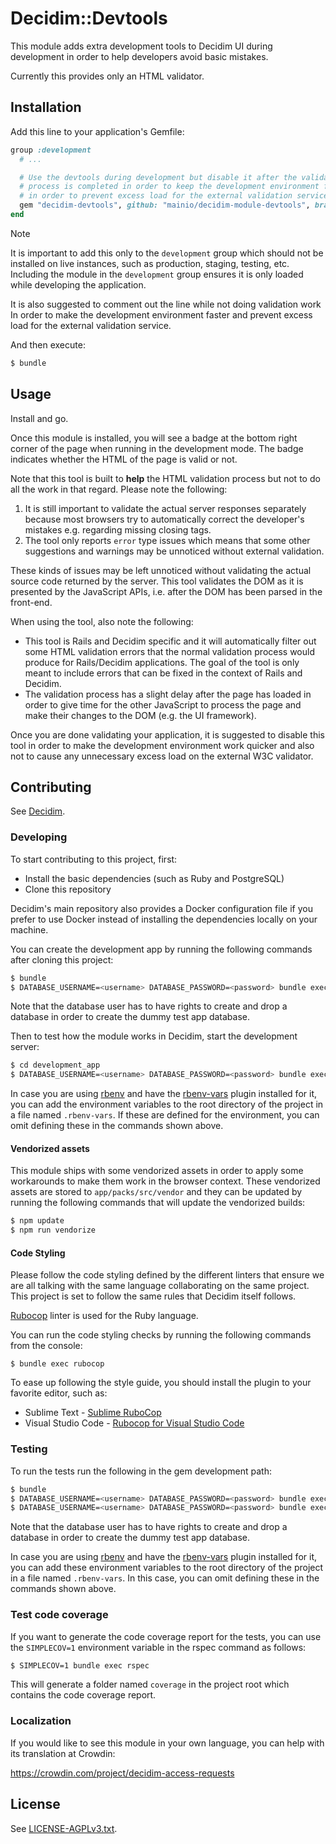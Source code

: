 # Decidim::Devtools

This module adds extra development tools to Decidim UI during development in
order to help developers avoid basic mistakes.

Currently this provides only an HTML validator.

## Installation

Add this line to your application's Gemfile:

```ruby
group :development
  # ...

  # Use the devtools during development but disable it after the validation
  # process is completed in order to keep the development environment faster and
  # in order to prevent excess load for the external validation service.
  gem "decidim-devtools", github: "mainio/decidim-module-devtools", branch: "main" # Comment out this line after the validation process is completed.
end
```

> [!NOTE]
> It is important to add this only to the `development` group which should not
> be installed on live instances, such as production, staging, testing, etc.
> Including the module in the `development` group ensures it is only loaded
> while developing the application.
>
> It is also suggested to comment out the line while not doing validation work
> In order to make the development environment faster and prevent excess load
> for the external validation service.

And then execute:

```bash
$ bundle
```

## Usage

Install and go.

Once this module is installed, you will see a badge at the bottom right corner
of the page when running in the development mode. The badge indicates whether
the HTML of the page is valid or not.

Note that this tool is built to **help** the HTML validation process but not to
do all the work in that regard. Please note the following:

1. It is still important to validate the actual server responses separately
   because most browsers try to automatically correct the developer's mistakes
   e.g. regarding missing closing tags.
2. The tool only reports `error` type issues which means that some other
   suggestions and warnings may be unnoticed without external validation.

These kinds of issues may be left unnoticed without validating the actual source
code returned by the server. This tool validates the DOM as it is presented by
the JavaScript APIs, i.e. after the DOM has been parsed in the front-end.

When using the tool, also note the following:

- This tool is Rails and Decidim specific and it will automatically filter out
  some HTML validation errors that the normal validation process would produce
  for Rails/Decidim applications. The goal of the tool is only meant to
  include errors that can be fixed in the context of Rails and Decidim.
- The validation process has a slight delay after the page has loaded in order
  to give time for the other JavaScript to process the page and make their
  changes to the DOM (e.g. the UI framework).

Once you are done validating your application, it is suggested to disable this
tool in order to make the development environment work quicker and also not to
cause any unnecessary excess load on the external W3C validator.

## Contributing

See [Decidim](https://github.com/decidim/decidim).

### Developing

To start contributing to this project, first:

- Install the basic dependencies (such as Ruby and PostgreSQL)
- Clone this repository

Decidim's main repository also provides a Docker configuration file if you
prefer to use Docker instead of installing the dependencies locally on your
machine.

You can create the development app by running the following commands after
cloning this project:

```bash
$ bundle
$ DATABASE_USERNAME=<username> DATABASE_PASSWORD=<password> bundle exec rake development_app
```

Note that the database user has to have rights to create and drop a database in
order to create the dummy test app database.

Then to test how the module works in Decidim, start the development server:

```bash
$ cd development_app
$ DATABASE_USERNAME=<username> DATABASE_PASSWORD=<password> bundle exec rails s
```

In case you are using [rbenv](https://github.com/rbenv/rbenv) and have the
[rbenv-vars](https://github.com/rbenv/rbenv-vars) plugin installed for it, you
can add the environment variables to the root directory of the project in a file
named `.rbenv-vars`. If these are defined for the environment, you can omit
defining these in the commands shown above.

#### Vendorized assets

This module ships with some vendorized assets in order to apply some workarounds
to make them work in the browser context. These vendorized assets are stored to
`app/packs/src/vendor` and they can be updated by running the following commands
that will update the vendorized builds:

```bash
$ npm update
$ npm run vendorize
```

#### Code Styling

Please follow the code styling defined by the different linters that ensure we
are all talking with the same language collaborating on the same project. This
project is set to follow the same rules that Decidim itself follows.

[Rubocop](https://rubocop.readthedocs.io/) linter is used for the Ruby language.

You can run the code styling checks by running the following commands from the
console:

```
$ bundle exec rubocop
```

To ease up following the style guide, you should install the plugin to your
favorite editor, such as:

- Sublime Text - [Sublime RuboCop](https://github.com/pderichs/sublime_rubocop)
- Visual Studio Code - [Rubocop for Visual Studio Code](https://github.com/misogi/vscode-ruby-rubocop)

### Testing

To run the tests run the following in the gem development path:

```bash
$ bundle
$ DATABASE_USERNAME=<username> DATABASE_PASSWORD=<password> bundle exec rake test_app
$ DATABASE_USERNAME=<username> DATABASE_PASSWORD=<password> bundle exec rspec
```

Note that the database user has to have rights to create and drop a database in
order to create the dummy test app database.

In case you are using [rbenv](https://github.com/rbenv/rbenv) and have the
[rbenv-vars](https://github.com/rbenv/rbenv-vars) plugin installed for it, you
can add these environment variables to the root directory of the project in a
file named `.rbenv-vars`. In this case, you can omit defining these in the
commands shown above.

### Test code coverage

If you want to generate the code coverage report for the tests, you can use
the `SIMPLECOV=1` environment variable in the rspec command as follows:

```bash
$ SIMPLECOV=1 bundle exec rspec
```

This will generate a folder named `coverage` in the project root which contains
the code coverage report.

### Localization

If you would like to see this module in your own language, you can help with its
translation at Crowdin:

https://crowdin.com/project/decidim-access-requests

## License

See [LICENSE-AGPLv3.txt](LICENSE-AGPLv3.txt).
